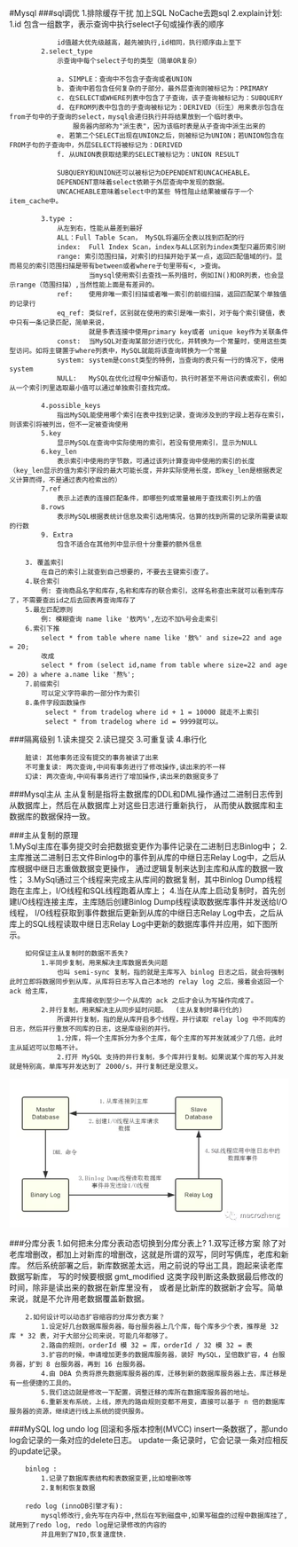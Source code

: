 #Mysql
   ###sql调优
        1.排除缓存干扰
            加上SQL NoCache去跑sql
        2.explain计划:
            1.id
                包含一组数字，表示查询中执行select子句或操作表的顺序
                
                id值越大优先级越高，越先被执行,id相同，执行顺序由上至下
            2.select_type
                示查询中每个select子句的类型（简单OR复杂）
                
                a. SIMPLE：查询中不包含子查询或者UNION
                b. 查询中若包含任何复杂的子部分，最外层查询则被标记为：PRIMARY
                c. 在SELECT或WHERE列表中包含了子查询，该子查询被标记为：SUBQUERY
                d. 在FROM列表中包含的子查询被标记为：DERIVED（衍生）用来表示包含在from子句中的子查询的select，mysql会递归执行并将结果放到一个临时表中。
                    服务器内部称为"派生表"，因为该临时表是从子查询中派生出来的
                e. 若第二个SELECT出现在UNION之后，则被标记为UNION；若UNION包含在FROM子句的子查询中，外层SELECT将被标记为：DERIVED
                f. 从UNION表获取结果的SELECT被标记为：UNION RESULT
                
                SUBQUERY和UNION还可以被标记为DEPENDENT和UNCACHEABLE。
                DEPENDENT意味着select依赖于外层查询中发现的数据。
                UNCACHEABLE意味着select中的某些 特性阻止结果被缓存于一个item_cache中。
                
            3.type :  
                从左到右，性能从最差到最好
                ALL：Full Table Scan， MySQL将遍历全表以找到匹配的行
                index:  Full Index Scan，index与ALL区别为index类型只遍历索引树
                range: 索引范围扫描，对索引的扫描开始于某一点，返回匹配值域的行。显而易见的索引范围扫描是带有between或者where子句里带有<, >查询。
                        当mysql使用索引去查找一系列值时，例如IN()和OR列表，也会显示range（范围扫描）,当然性能上面是有差异的。
                ref:    使用非唯一索引扫描或者唯一索引的前缀扫描，返回匹配某个单独值的记录行
                eq_ref: 类似ref，区别就在使用的索引是唯一索引，对于每个索引键值，表中只有一条记录匹配，简单来说，
                        就是多表连接中使用primary key或者 unique key作为关联条件
                const:  当MySQL对查询某部分进行优化，并转换为一个常量时，使用这些类型访问。如将主键置于where列表中，MySQL就能将该查询转换为一个常量
                system: system是const类型的特例，当查询的表只有一行的情况下，使用system
                NULL:   MySQL在优化过程中分解语句，执行时甚至不用访问表或索引，例如从一个索引列里选取最小值可以通过单独索引查找完成。
           
            4.possible_keys
                指出MySQL能使用哪个索引在表中找到记录，查询涉及到的字段上若存在索引，则该索引将被列出，但不一定被查询使用
            5.key
                显示MySQL在查询中实际使用的索引，若没有使用索引，显示为NULL
            6.key_len
                表示索引中使用的字节数，可通过该列计算查询中使用的索引的长度（key_len显示的值为索引字段的最大可能长度，并非实际使用长度，即key_len是根据表定义计算而得，不是通过表内检索出的）
            7.ref
                表示上述表的连接匹配条件，即哪些列或常量被用于查找索引列上的值
            8.rows
                表示MySQL根据表统计信息及索引选用情况，估算的找到所需的记录所需要读取的行数
            9. Extra
                包含不适合在其他列中显示但十分重要的额外信息
                
        3. 覆盖索引
            在自己的索引上就查到自己想要的，不要去主键索引查了。
        4.联合索引
            例: 查询商品名字和库存,名称和库存的联合索引，这样名称查出来就可以看到库存了，不需要查出id之后去回表再查询库存了
        5.最左匹配原则
            例: 模糊查询 name like '敖丙%',左边不加%号会走索引
        6.索引下推
            select * from table where name like '敖%' and size=22 and age = 20;
            改成
            select * from (select id,name from table where size=22 and age = 20) a where a.name like '熬%';
        7.前缀索引
            可以定义字符串的一部分作为索引
        8.条件字段函数操作
             select * from tradelog where id + 1 = 10000 就走不上索引
             select * from tradelog where id = 9999就可以。
        
            
            
            
   ###隔离级别
        1.读未提交
        2.读已提交
        3.可重复读
        4.串行化
        
        脏读: 其他事务还没有提交的事务被读了出来
        不可重复读: 两次查询,中间有事务进行了修改操作,读出来的不一样
        幻读: 两次查询,中间有事务进行了增加操作,读出来的数据变多了
   
   ###Mysql主从
        主从复制是指将主数据库的DDL和DML操作通过二进制日志传到从数据库上，然后在从数据库上对这些日志进行重新执行，
            从而使从数据库和主数据库的数据保持一致。
        
   ###主从复制的原理     
        1.MySql主库在事务提交时会把数据变更作为事件记录在二进制日志Binlog中；
        2.主库推送二进制日志文件Binlog中的事件到从库的中继日志Relay Log中，之后从库根据中继日志重做数据变更操作，
            通过逻辑复制来达到主库和从库的数据一致性；
        3.MySql通过三个线程来完成主从库间的数据复制，其中Binlog Dump线程跑在主库上，I/O线程和SQL线程跑着从库上；
        4.当在从库上启动复制时，首先创建I/O线程连接主库，主库随后创建Binlog Dump线程读取数据库事件并发送给I/O线程，
            I/O线程获取到事件数据后更新到从库的中继日志Relay Log中去，之后从库上的SQL线程读取中继日志Relay Log中更新的数据库事件并应用，如下图所示。
        
        如何保证主从复制时的数据不丢失?
            1.半同步复制，用来解决主库数据丢失问题
                也叫 semi-sync 复制，指的就是主库写入 binlog 日志之后，就会将强制此时立即将数据同步到从库，从库将日志写入自己本地的 relay log 之后，接着会返回一个 ack 给主库，
                    主库接收到至少一个从库的 ack 之后才会认为写操作完成了。
            2.并行复制，用来解决主从同步延时问题。  (主从复制时串行化的)
                所谓并行复制，指的是从库开启多个线程，并行读取 relay log 中不同库的日志，然后并行重放不同库的日志，这是库级别的并行。
                1.分库，将一个主库拆分为多个主库，每个主库的写并发就减少了几倍，此时主从延迟可以忽略不计。
                2.打开 MySQL 支持的并行复制，多个库并行复制。如果说某个库的写入并发就是特别高，单库写并发达到了 2000/s，并行复制还是没意义。
               
  ![](document/resource/mysql主从复制原理.png)
  
  ###分库分表
        1.如何把未分库分表动态切换到分库分表上?
            1.双写迁移方案
                除了对老库增删改，都加上对新库的增删改，这就是所谓的双写，同时写俩库，老库和新库。
                然后系统部署之后，新库数据差太远，用之前说的导出工具，跑起来读老库数据写新库，
                写的时候要根据 gmt_modified 这类字段判断这条数据最后修改的时间，除非是读出来的数据在新库里没有，
                或者是比新库的数据新才会写。简单来说，就是不允许用老数据覆盖新数据。
        
        2.如何设计可以动态扩容缩容的分库分表方案？
            1.设定好几台数据库服务器，每台服务器上几个库，每个库多少个表，推荐是 32 库 * 32 表，对于大部分公司来说，可能几年都够了。
            2.路由的规则，orderId 模 32 = 库，orderId / 32 模 32 = 表
            3.扩容的时候，申请增加更多的数据库服务器，装好 MySQL，呈倍数扩容，4 台服务器，扩到 8 台服务器，再到 16 台服务器。
            4.由 DBA 负责将原先数据库服务器的库，迁移到新的数据库服务器上去，库迁移是有一些便捷的工具的。
            5.我们这边就是修改一下配置，调整迁移的库所在数据库服务器的地址。
            6.重新发布系统，上线，原先的路由规则变都不用变，直接可以基于 n 倍的数据库服务器的资源，继续进行线上系统的提供服务。
  
  
  ###MySQL log
        undo log 
            回滚和多版本控制(MVCC)
            insert一条数据了，那undo log会记录的一条对应的delete日志。
            update一条记录时，它会记录一条对应相反的update记录。
            
        binlog : 
            1.记录了数据库表结构和表数据变更,比如增删改等
            2.复制和恢复数据
        
        redo log (innoDB引擎才有):
            mysql修改行,会先写在内存中,然后在写到磁盘中,如果写磁盘的过程中数据库挂了,就用到了redo log, redo log是记录修改的内容的
            并且用到了NIO,恢复速度快.
            